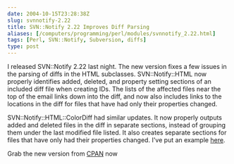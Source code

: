 ```yaml
--- 
date: 2004-10-15T23:28:38Z
slug: svnnotify-2.22
title: SVN::Notify 2.22 Improves Diff Parsing
aliases: [/computers/programming/perl/modules/svnnotify_2.22.html]
tags: [Perl, SVN::Notify, Subversion, diffs]
type: post
---
```


I released SVN::Notify 2.22 last night. The new version fixes a few issues in
the parsing of diffs in the HTML subclasses. SVN::Notify::HTML now properly
identifies added, deleted, and property setting sections of an included diff
file when creating IDs. The lists of the affected files near the top of the
email links down into the diff, and now also includes links to the locations in
the diff for files that have had only their properties changed.

SVN::Notify::HTML::ColorDiff had similar updates. It now properly outputs added
and deleted files in the diff in separate sections, instead of grouping them
under the last modified file listed. It also creates separate sections for files
that have only had their properties changed. I've put an example [here].

Grab the new version from [CPAN] now

  [here]: /code/svnnotify/svnnotify-2.22_colordiff_example.html
    "SVN::Notify 2.22 sample ColorDiff output"
  [CPAN]: http://search.cpan.org/dist/SVN-Notify/ "SVN::Notify on CPAN"

